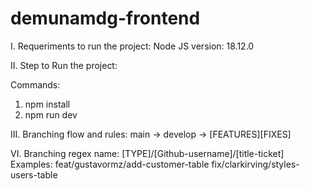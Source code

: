 ﻿# demunamdg-frontend
I. Requeriments to run the project: Node JS version: 18.12.0

II. Step to Run the project:

Commands:
1. npm install
2. npm run dev


III. Branching flow and rules:
main -> develop -> [FEATURES][FIXES]

VI. Branching regex name:
[TYPE]/[Github-username]/[title-ticket]
Examples:
feat/gustavormz/add-customer-table fix/clarkirving/styles-users-table
